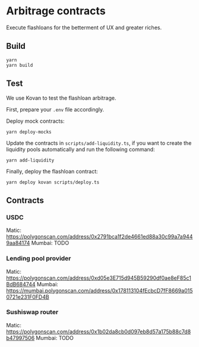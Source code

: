 # Arbitrage contracts

Execute flashloans for the betterment of UX and greater riches.

## Build

```
yarn
yarn build
```

## Test

We use Kovan to test the flashloan arbitrage.

First, prepare your `.env` file accordingly.

Deploy mock contracts:
```
yarn deploy-mocks
```

Update the contracts in `scripts/add-liquidity.ts`, if you want to
create the liquidity pools automatically and run the following command:
```
yarn add-liquidity
```

Finally, deploy the flashloan contract:
```
yarn deploy kovan scripts/deploy.ts
```


## Contracts

### USDC

Matic: https://polygonscan.com/address/0x2791bca1f2de4661ed88a30c99a7a9449aa84174
Mumbai: TODO

### Lending pool provider

Matic: https://polygonscan.com/address/0xd05e3E715d945B59290df0ae8eF85c1BdB684744
Mumbai: https://mumbai.polygonscan.com/address/0x178113104fEcbcD7fF8669a0150721e231F0FD4B

### Sushiswap router

Matic: https://polygonscan.com/address/0x1b02da8cb0d097eb8d57a175b88c7d8b47997506
Mumbai: TODO
